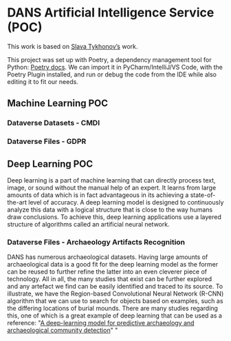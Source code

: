 # DANS Artificial Intelligence Service (POC)

This work is based on [Slava Tykhonov’s](https://github.com/Dans-labs/spacy-dans) work.

This project was set up with Poetry, a dependency management tool for Python: [Poetry docs](https://python-poetry.org/docs/). 
We can import it in PyCharm/IntelliJ/VS Code, with the Poetry Plugin installed, and run or debug the code from the IDE while also editing it to fit our needs. 
## Machine Learning POC

### Dataverse Datasets - CMDI
    
### Dataverse Files - GDPR

## Deep Learning POC
Deep learning is a part of machine learning that can directly process text, image, or sound without the manual help of an expert. It learns from large amounts of data which is in fact advantageous in its achieving a state-of-the-art level of accuracy. A deep learning model is designed to continuously analyze this data with a logical structure that is close to the way humans draw conclusions. To achieve this, deep learning applications use a layered structure of algorithms called an artificial neural network.

### Dataverse Files - Archaeology Artifacts Recognition

DANS has numerous archaeological datasets. Having large amounts of archaeological data is a good fit for the deep learning model as the former can be reused to further refine the latter into an even cleverer piece of technology. All in all, the many studies that exist can be further explored and any artefact we find can be easily identified and traced to its source.
To illustrate, we have the Region-based Convolutional Neural Network (R-CNN) algorithm that we can use to search for objects based on examples, such as the differing locations of burial mounds.
There are many studies regarding this, one of which is a great example of deep learning that can be used as a reference: "[A deep-learning model for predictive archaeology and archaeological community detection](https://www.nature.com/articles/s41599-021-00970-z)" 
"
